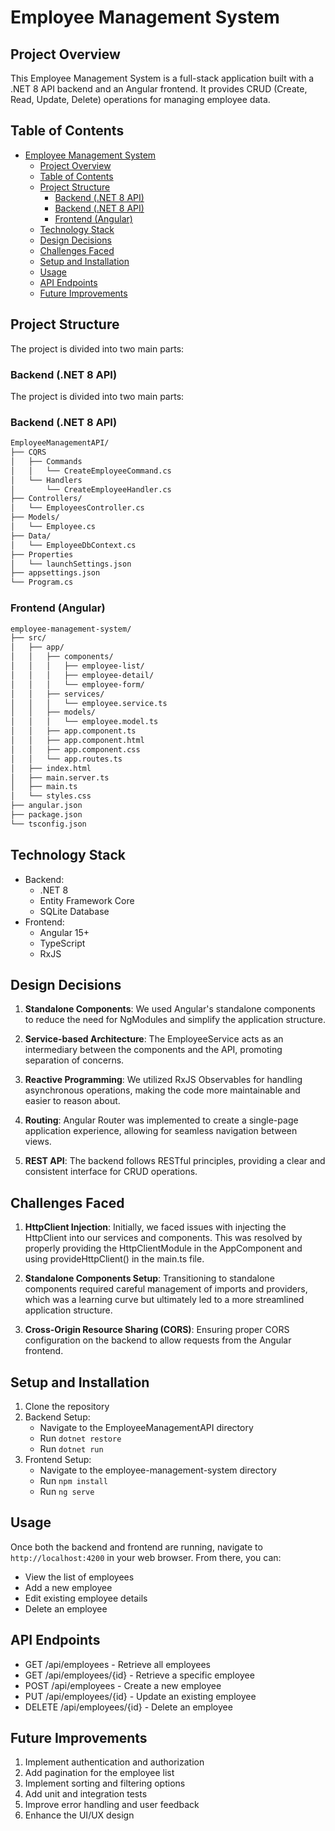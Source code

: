 # Employee Management System

## Project Overview

This Employee Management System is a full-stack application built with a .NET 8 API backend and an Angular frontend. It provides CRUD (Create, Read, Update, Delete) operations for managing employee data.

## Table of Contents

- [Employee Management System](#employee-management-system)
	- [Project Overview](#project-overview)
	- [Table of Contents](#table-of-contents)
	- [Project Structure](#project-structure)
		- [Backend (.NET 8 API)](#backend-net-8-api)
		- [Backend (.NET 8 API)](#backend-net-8-api-1)
		- [Frontend (Angular)](#frontend-angular)
	- [Technology Stack](#technology-stack)
	- [Design Decisions](#design-decisions)
	- [Challenges Faced](#challenges-faced)
	- [Setup and Installation](#setup-and-installation)
	- [Usage](#usage)
	- [API Endpoints](#api-endpoints)
	- [Future Improvements](#future-improvements)

## Project Structure

The project is divided into two main parts:

### Backend (.NET 8 API)

The project is divided into two main parts:

### Backend (.NET 8 API)

```sh
EmployeeManagementAPI/
├── CQRS
│   ├── Commands
│   │   └── CreateEmployeeCommand.cs
│   └── Handlers
│       └── CreateEmployeeHandler.cs
├── Controllers/
│   └── EmployeesController.cs
├── Models/
│   └── Employee.cs
├── Data/
│   └── EmployeeDbContext.cs
├── Properties
│   └── launchSettings.json
├── appsettings.json
└── Program.cs
```

### Frontend (Angular)

```sh
employee-management-system/
├── src/
│   ├── app/
│   │   ├── components/
│   │   │   ├── employee-list/
│   │   │   ├── employee-detail/
│   │   │   └── employee-form/
│   │   ├── services/
│   │   │   └── employee.service.ts
│   │   ├── models/
│   │   │   └── employee.model.ts
│   │   ├── app.component.ts
│   │   ├── app.component.html
│   │   ├── app.component.css
│   │   └── app.routes.ts
│   ├── index.html
│   ├── main.server.ts
│   ├── main.ts
│   └── styles.css
├── angular.json
├── package.json
└── tsconfig.json
```

## Technology Stack

- Backend:
  - .NET 8
  - Entity Framework Core
  - SQLite Database
- Frontend:
  - Angular 15+
  - TypeScript
  - RxJS

## Design Decisions

1. **Standalone Components**: We used Angular's standalone components to reduce the need for NgModules and simplify the application structure.

2. **Service-based Architecture**: The EmployeeService acts as an intermediary between the components and the API, promoting separation of concerns.

3. **Reactive Programming**: We utilized RxJS Observables for handling asynchronous operations, making the code more maintainable and easier to reason about.

4. **Routing**: Angular Router was implemented to create a single-page application experience, allowing for seamless navigation between views.

5. **REST API**: The backend follows RESTful principles, providing a clear and consistent interface for CRUD operations.

## Challenges Faced

1. **HttpClient Injection**: Initially, we faced issues with injecting the HttpClient into our services and components. This was resolved by properly providing the HttpClientModule in the AppComponent and using provideHttpClient() in the main.ts file.

2. **Standalone Components Setup**: Transitioning to standalone components required careful management of imports and providers, which was a learning curve but ultimately led to a more streamlined application structure.

3. **Cross-Origin Resource Sharing (CORS)**: Ensuring proper CORS configuration on the backend to allow requests from the Angular frontend.

## Setup and Installation

1. Clone the repository
2. Backend Setup:
   - Navigate to the EmployeeManagementAPI directory
   - Run `dotnet restore`
   - Run `dotnet run`
3. Frontend Setup:
   - Navigate to the employee-management-system directory
   - Run `npm install`
   - Run `ng serve`

## Usage

Once both the backend and frontend are running, navigate to `http://localhost:4200` in your web browser. From there, you can:

- View the list of employees
- Add a new employee
- Edit existing employee details
- Delete an employee

## API Endpoints

- GET /api/employees - Retrieve all employees
- GET /api/employees/{id} - Retrieve a specific employee
- POST /api/employees - Create a new employee
- PUT /api/employees/{id} - Update an existing employee
- DELETE /api/employees/{id} - Delete an employee

## Future Improvements

1. Implement authentication and authorization
2. Add pagination for the employee list
3. Implement sorting and filtering options
4. Add unit and integration tests
5. Improve error handling and user feedback
6. Enhance the UI/UX design